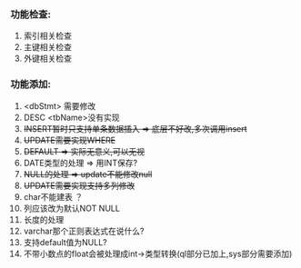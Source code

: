 ### 功能检查:  

1. 索引相关检查
2. 主键相关检查
3. 外键相关检查

### 功能添加:

1. \<dbStmt> 需要修改
2. DESC \<tbName>没有实现
3. ~~INSERT暂时只支持单条数据插入 => 底层不好改,多次调用insert~~
4. ~~UPDATE需要实现WHERE~~
5. ~~DEFAULT => 实际无意义,可以无视~~
6. DATE类型的处理 => 用INT保存?
7. ~~NULL的处理 => update不能修改null~~
8. ~~UPDATE需要实现支持多列修改~~
9. char不能建表 ？
10. 列应该改为默认NOT NULL
11. 长度的处理
12. varchar那个正则表达式在说什么?
13. 支持default值为NULL?
14. 不带小数点的float会被处理成int->类型转换(ql部分已加上,sys部分需要添加)
